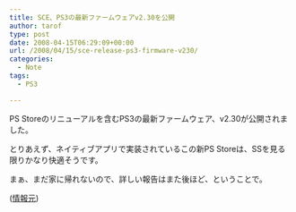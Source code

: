 ```yaml
---
title: SCE、PS3の最新ファームウェアv2.30を公開
author: tarof
type: post
date: 2008-04-15T06:29:09+00:00
url: /2008/04/15/sce-release-ps3-firmware-v230/
categories:
  - Note
tags:
  - PS3

---
```

PS Storeのリニューアルを含むPS3の最新ファームウェア、v2.30が公開されました。
  
とりあえず、ネイティブアプリで実装されているこの新PS Storeは、SSを見る限りかなり快適そうです。

まぁ、まだ家に帰れないので、詳しい報告はまた後ほど、ということで。

([情報元][1])

 [1]: http://www.jp.playstation.com/ps3/update/index.html